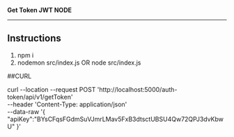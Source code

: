 **Get Token JWT NODE**

---

## Instructions

1. npm i
2. nodemon src/index.js OR node src/index.js


##CURL

curl --location --request POST 'http://localhost:5000/auth-token/api/v1/getToken' \
--header 'Content-Type: application/json' \
--data-raw '{
	"apiKey":"BYsCFqsFGdmSuVJmrLMav5FxB3dtsctUBSU4Qw72QPJ3dvKbwU"
}'